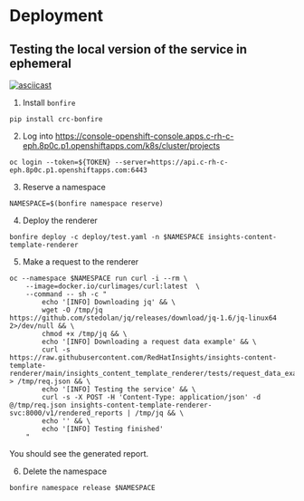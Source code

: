 # Deployment

## Testing the local version of the service in ephemeral

[![asciicast](https://asciinema.org/a/uMQESE4ay2ok7oQWr04slhuWw.svg)](https://asciinema.org/a/uMQESE4ay2ok7oQWr04slhuWw)

1. Install `bonfire`
```
pip install crc-bonfire
```

2. Log into https://console-openshift-console.apps.c-rh-c-eph.8p0c.p1.openshiftapps.com/k8s/cluster/projects

```
oc login --token=${TOKEN} --server=https://api.c-rh-c-eph.8p0c.p1.openshiftapps.com:6443
```

3. Reserve a namespace
```
NAMESPACE=$(bonfire namespace reserve)
```

4. Deploy the renderer
```
bonfire deploy -c deploy/test.yaml -n $NAMESPACE insights-content-template-renderer
```

5. Make a request to the renderer
```
oc --namespace $NAMESPACE run curl -i --rm \
    --image=docker.io/curlimages/curl:latest  \
    --command -- sh -c "
        echo '[INFO] Downloading jq' && \
        wget -O /tmp/jq https://github.com/stedolan/jq/releases/download/jq-1.6/jq-linux64 2>/dev/null && \
        chmod +x /tmp/jq && \
        echo '[INFO] Downloading a request data example' && \
        curl -s https://raw.githubusercontent.com/RedHatInsights/insights-content-template-renderer/main/insights_content_template_renderer/tests/request_data_example.json > /tmp/req.json && \
        echo '[INFO] Testing the service' && \
        curl -s -X POST -H 'Content-Type: application/json' -d @/tmp/req.json insights-content-template-renderer-svc:8000/v1/rendered_reports | /tmp/jq && \
        echo '' && \
        echo '[INFO] Testing finished'
    "
```

You should see the generated report.

6. Delete the namespace
```
bonfire namespace release $NAMESPACE 
```

